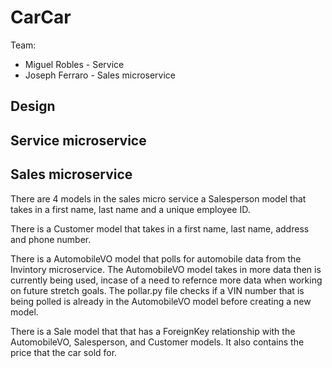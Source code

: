 # CarCar

Team:

* Miguel Robles - Service
* Joseph Ferraro - Sales microservice

## Design

## Service microservice



## Sales microservice

There are 4 models in the sales micro service a Salesperson model that takes in a first name, last name and a unique employee ID.

There is a Customer model that takes in a first name, last name, address and phone number.

There is a AutomobileVO model that polls for automobile data from the Invintory microservice.  The AutomobileVO model takes in more data then is currently being used,
incase of a need to refernce more data when working on future stretch goals.  The pollar.py file checks if a VIN number that is being polled is already in the AutomobileVO model before creating a new model.

There is a Sale model that that has a ForeignKey relationship with the AutomobileVO, Salesperson, and Customer models.  It also contains the price that the car sold for.
